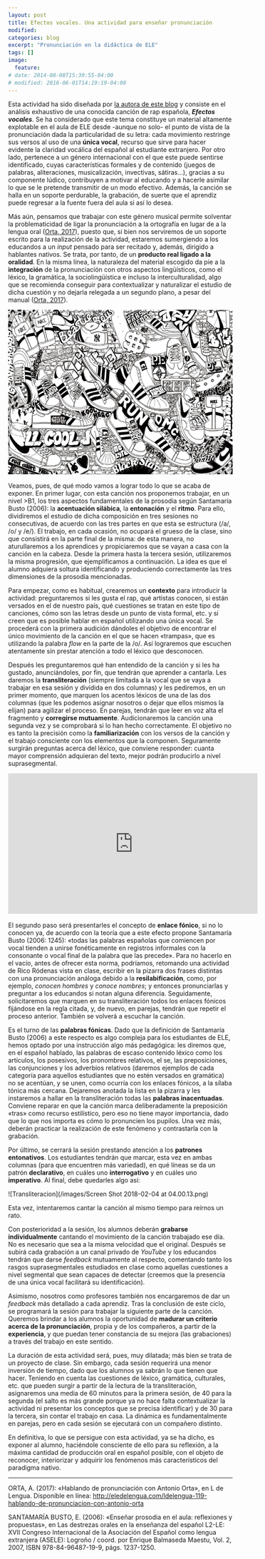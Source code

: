 ```yaml
---
layout: post
title: Efectos vocales. Una actividad para enseñar pronunciación
modified:
categories: blog
excerpt: "Pronunciación en la didáctica de ELE"
tags: []
image:
  feature:
# date: 2014-08-08T15:39:55-04:00
# modified: 2016-06-01T14:19:19-04:00
---
```

Esta actividad ha sido diseñada por <a href="https://immalopez.github.io/about/" target="_blank"> la autora de este blog</a> y consiste en el análisis exhaustivo de una conocida canción de rap española, _**Efectos vocales**_. Se ha considerado que este tema constituye un material altamente explotable en el aula de ELE desde -aunque no solo- el punto de vista de la pronunciación dada la particularidad de su letra: cada movimiento restringe sus versos al uso de una **única vocal**, recurso que sirve para hacer evidente la claridad vocálica del español al estudiante extranjero. Por otro lado, pertenece a un género internacional con el que este puede sentirse identificado, cuyas características formales y de contenido (juegos de palabras, aliteraciones, musicalización, invectivas, sátiras...), gracias a su componente lúdico, contribuyen a motivar al educando y a hacerle asimilar lo que se le pretende transmitir de un modo efectivo. Además, la canción se halla en un soporte perdurable, la grabación, de suerte que el aprendiz puede regresar a la fuente fuera del aula si así lo desea.

Más aún, pensamos que trabajar con este género musical permite solventar la problematicidad de ligar la pronunciación a la ortografía en lugar de a la lengua oral (<a href="http://eledelengua.com/ldelengua-119-hablando-de-pronunciacion-con-antonio-orta/" target="_blank">Orta, 2017</a>), puesto que, si bien nos serviremos de un soporte escrito para la realización de la actividad, estaremos sumergiendo a los educandos a un _input_ pensado para ser recitado y, además, dirigido a hablantes nativos. Se trata, por tanto, de un **producto real ligado a la oralidad**. En la misma línea, la naturaleza del material escogido da pie a la **integración** de la pronunciación con otros aspectos lingüísticos, como el léxico, la gramática, la sociolingüística e incluso la interculturalidad, algo que se recomienda conseguir para contextualizar y naturalizar el estudio de dicha cuestión y no dejarla relegada a un segundo plano, a pesar del manual (<a href="http://eledelengua.com/ldelengua-119-hablando-de-pronunciacion-con-antonio-orta/" target="_blank">Orta, 2017</a>).

![Nach](/images/6b87ae82277410b0b1cd6f705b47b8fc.jpg)

Veamos, pues, de qué modo vamos a lograr todo lo que se acaba de exponer. En primer lugar, con esta canción nos proponemos trabajar, en un nivel >B1, los tres aspectos fundamentales de la prosodia según Santamaría Busto (2006): la **acentuación silábica**, la **entonación** y el **ritmo**. Para ello, dividiremos el estudio de dicha composición en tres sesiones no consecutivas, de acuerdo con las tres partes en que esta se estructura (/a/, /o/ y /e/). El trabajo, en cada ocasión, no ocupará el grueso de la clase, sino que consistirá en la parte final de la misma: de esta manera, no aturullaremos a los aprendices y propiciaremos que se vayan a casa con la canción en la cabeza. Desde la primera hasta la tercera sesión, utilizaremos la misma progresión, que ejemplificamos a continuación. La idea es que el alumno adquiera soltura identificando y produciendo correctamente las tres dimensiones de la prosodia mencionadas.

Para empezar, como es habitual, crearemos un **contexto** para introducir la actividad: preguntaremos si les gusta el rap, qué artistas conocen, si están versados en el de nuestro país, qué cuestiones se tratan en este tipo de canciones, cómo son las letras desde un punto de vista formal, etc. y si creen que es posible hablar en español utilizando una única vocal. Se procederá con la primera audición dándoles el objetivo de encontrar el único movimiento de la canción en el que se hacen «trampas», que es utilizando la palabra _flow_ en la parte de la /o/. Así lograremos que escuchen atentamente sin prestar atención a todo el léxico que desconocen.

Después les preguntaremos qué han entendido de la canción y si les ha gustado, anunciándoles, por fin, que tendrán que aprender a cantarla. Les daremos la **transliteración** (siempre limitada a la vocal que se vaya a trabajar en esa sesión y dividida en dos columnas) y les pediremos, en un primer momento, que marquen los acentos léxicos de una de las dos columnas (que les podemos asignar nosotros o dejar que ellos mismos la elijan) para agilizar el proceso. En parejas, tendrán que leer en voz alta el fragmento y **corregirse mutuamente**. Audicionaremos la canción una segunda vez y se comprobará si lo han hecho correctamente. El objetivo no es tanto la precisión como la **familiarización** con los versos de la canción y el trabajo consciente con los elementos que la componen. Seguramente surgirán preguntas acerca del léxico, que conviene responder: cuanta mayor comprensión adquieran del texto, mejor podrán producirlo a nivel suprasegmental.

<iframe width="560" height="315" src="https://www.youtube.com/embed/eOTbm-NvLII" frameborder="0" allow="autoplay; encrypted-media" allowfullscreen></iframe>

El segundo paso será presentarles el concepto de **enlace fónico**, si no lo conocen ya, de acuerdo con la teoría que a este efecto propone Santamaría Busto (2006: 1245): «todas las palabras españolas que comiencen por vocal tienden a unirse fonéticamente en registros informales con la consonante o vocal final de la palabra que las precede». Para no hacerlo en el vacío, antes de ofrecer esta norma, podríamos, retomando una actividad de Rico Ródenas vista en clase, escribir en la pizarra dos frases distintas con una pronunciación análoga debido a la **resilabificación**, como, por ejemplo, _conocen hombres_ y _conoce nombres_; y entonces pronunciarlas y preguntar a los educandos si notan alguna diferencia. Seguidamente, solicitaremos que marquen en su transliteración todos los enlaces fónicos fijándose en la regla citada, y, de nuevo, en parejas, tendrán que repetir el proceso anterior. También se volverá a escuchar la canción.

Es el turno de las **palabras fónicas**. Dado que la definición de Santamaría Busto (2006) a este respecto es algo compleja para los estudiantes de ELE, hemos optado por una instrucción algo más pedagógica: les diremos que, en el español hablado, las palabras de escaso contenido léxico como los artículos, los posesivos, los pronombres relativos, el se, las preposiciones, las conjunciones y los adverbios relativos (daremos ejemplos de cada categoría para aquellos estudiantes que no estén versados en gramática) no se acentúan, y se unen, como ocurría con los enlaces fónicos, a la sílaba tónica más cercana. Dejaremos anotada la lista en la pizarra y les instaremos a hallar en la transliteración todas las **palabras inacentuadas**. Conviene reparar en que la canción marca deliberadamente la preposición «tras» como recurso estilístico, pero eso no tiene mayor importancia, dado que lo que nos importa es cómo lo pronuncien los pupilos. Una vez más, deberán practicar la realización de este fenómeno y contrastarla con la grabación.

Por último, se cerrará la sesión prestando atención a los **patrones entonativos**. Los estudiantes tendrán que marcar, esta vez en ambas columnas (para que encuentren más variedad), en qué líneas se da un patrón **declarativo**, en cuáles uno **interrogativo** y en cuáles uno **imperativo**. Al final, debe quedarles algo así:

![Transliteracion](/images/Screen Shot 2018-02-04 at 04.00.13.png)

Esta vez, intentaremos cantar la canción al mismo tiempo para reírnos un rato.

Con posterioridad a la sesión, los alumnos deberán **grabarse individualmente** cantando el movimiento de la canción trabajado ese día. No es necesario que sea a la misma velocidad que el original. Después se subirá cada grabación a un canal privado de _YouTube_ y los educandos tendrán que darse _feedback_ mutuamente al respecto, comentando tanto los rasgos suprasegmentales estudiados en clase como aquellas cuestiones a nivel segmental que sean capaces de detectar (creemos que la presencia de una única vocal facilitará su identificación).

Asimismo, nosotros como profesores también nos encargaremos de dar un _feedback_ más detallado a cada aprendiz. Tras la conclusión de este ciclo, se programará la sesión para trabajar la siguiente parte de la canción. Queremos brindar a los alumnos la oportunidad de **madurar un criterio acerca de la pronunciación**, propia y de los compañeros, a partir de la **experiencia**, y que puedan tener constancia de su mejora (las grabaciones) a través del trabajo en este sentido.

La duración de esta actividad será, pues, muy dilatada; más bien se trata de un proyecto de clase. Sin embargo, cada sesión requerirá una menor inversión de tiempo, dado que los alumnos ya sabrán lo que tienen que hacer. Teniendo en cuenta las cuestiones de léxico, gramática, culturales, etc. que pueden surgir a partir de la lectura de la transliteración, asignaremos una media de 60 minutos para la primera sesión, de 40 para la segunda (el salto es más grande porque ya no hace falta contextualizar la actividad ni presentar los conceptos que se precisa identificar) y de 30 para la tercera, sin contar el trabajo en casa. La dinámica es fundamentalmente en parejas, pero en cada sesión se ejecutará con un compañero distinto.

En definitiva, lo que se persigue con esta actividad, ya se ha dicho, es exponer al alumno, haciéndole consciente de ello para su reflexión, a la máxima cantidad de producción oral en español posible, con el objeto de reconocer, interiorizar y adquirir los fenómenos más característicos del paradigma nativo.

***

ORTA, A. (2017): «Hablando de pronunciación con Antonio Orta», en L de Lengua. Disponible en línea: <a href="http://eledelengua.com/ldelengua-119-hablando-de-pronunciacion-con-antonio-orta/" target="_blank">http://eledelengua.com/ldelengua-119-hablando-de-pronunciacion-con-antonio-orta</a>

SANTAMARÍA BUSTO, E. (2006): «Enseñar prosodia en el aula: reflexiones y propuestas», en Las destrezas orales en la enseñanza del español L2-LE: XVII Congreso Internacional de la Asociación del Español como lengua extranjera (ASELE): Logroño / coord. por Enrique Balmaseda Maestu, Vol. 2, 2007, ISBN 978-84-96487-19-9, págs. 1237-1250.
